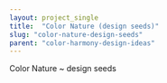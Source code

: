 ```yaml
---
layout: project_single
title:  "Color Nature (design seeds)"
slug: "color-nature-design-seeds"
parent: "color-harmony-design-ideas"
---
```

Color Nature ~ design seeds
